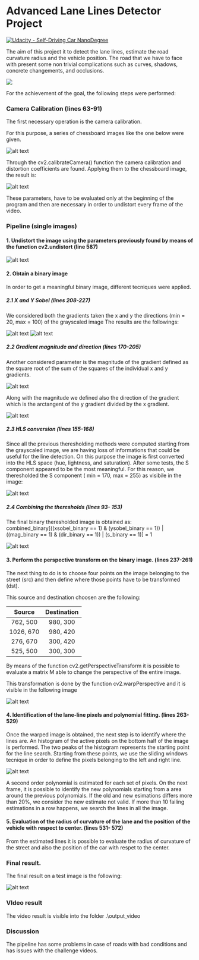 # Advanced Lane Lines Detector Project
[![Udacity - Self-Driving Car NanoDegree](https://s3.amazonaws.com/udacity-sdc/github/shield-carnd.svg)](http://www.udacity.com/drive)

The aim of this project it to detect the lane lines, estimate the road curvature radius and the vehicle position.
The road that we have to face with present some non trivial complications such as curves, shadows, concrete changements, and occlusions.

![](output_video/project_video.gif)

For the achievement of the goal, the following steps were performed:

[//]: # (Image References)

[image2]: ./output_images/undistorted/test3.jpg "Road Undistorted"
[image7]: ./camera_cal/calibration1.jpg "Chessboard test"
[image8]: ./output_images/undistorted/camera_cal/calibration1.jpg "Chessboard undistorted"
[image9]: ./output_images/binary_images/X_Sobel/test3.jpg "X Sobel"
[image10]: ./output_images/binary_images/Y_Sobel/test3.jpg "Y Sobel"
[image11]: ./output_images/binary_images/Grad_Magnitude/test3.jpg "Gradient magnitude"
[image12]: ./output_images/binary_images/Grad_Direction/test3.jpg "Gradient direction"
[image13]: ./output_images/binary_images/S_Threshold/test3.jpg "S threshold"
[image13]: ./output_images/binary_images/S_Threshold/test3.jpg "S threshold"
[image17]: ./output_images/binary_images/test3.jpg "Combined Binary"
[image14]: ./output_images/warped_images/test3.jpg "Warped binary"
[image16]: ./output_images/test3.jpg "Final result"
[image18]: ./output_images/warped_images/line_pixels/test3.jpg "Line pixels"

[video1]: ./output_video/project_video.mp4 "Video"

### Camera Calibration (lines 63-91)

The first necessary operation is the camera calibration.

For this purpose, a series of chessboard images like the one below were given.

![alt text][image7]

Through the cv2.calibrateCamera() function the camera calibration and distortion coefficients are found.
Applying them to the chessboard image, the result is:

![alt text][image8]

These parameters, have to be evaluated only at the beginning of the program and then are necessary in order to undistort every frame of the video.


### Pipeline (single images)

#### 1. Undistort the image using the parameters previously found by means of the function cv2.undistort (line 587)

![alt text][image2]

#### 2. Obtain a binary image 
In order to get a meaningful binary image, different tecniques were applied.

##### 2.1 X and Y Sobel (lines 208-227)
We considered both the gradients taken the x and y the directions (min = 20, max = 100) of the grayscaled image
The results are the followings:

![alt text][image9]
![alt text][image10]

##### 2.2 Gradient magnitude and direction (lines 170-205)
Another considered parameter is the magnitude of the gradient defined as the square root of the sum of the squares of the individual x and y gradients.

![alt text][image11]

Along with the magnitude we defined also the direction of the gradient which is the arctangent of the y gradient divided by the x gradient.

![alt text][image12]

##### 2.3 HLS conversion (lines 155-168)
Since all the previous theresholding methods were computed starting from the grayscaled image, we are having loss of informations that could be useful for the line detection.
On this purpose the image is first converted into the HLS space (hue, lightness, and saturation).
After some tests, the S component appeared to be the most meaningful.
For this reason, we theresholded the S component ( min = 170, max = 255) as visibile in the image:

![alt text][image13]

##### 2.4 Combining the theresholds (lines 93- 153)
The final binary theresholded image is obtained as:
combined_binary[((xsobel_binary == 1) & (ysobel_binary == 1)) | ((mag_binary == 1) & (dir_binary == 1)) | (s_binary == 1)] = 1

![alt text][image17]

#### 3. Perform the perspective transform on the binary image. (lines 237-261)

The next thing to do is to choose four points on the image belonging to the street (src) and then define where those points have to be transformed (dst).

This source and destination choosen are the following:

| Source | Destination |
|:-------------:|:-------------:|
| 762, 500 | 980, 300 |
| 1026, 670 | 980, 420 |
| 276, 670 | 300, 420 |
| 525, 500 | 300, 300 |

By means of the function cv2.getPerspectiveTransform it is possible to evaluate a matrix M able to change the perspective of the entire image.

This transformation is done by the function cv2.warpPerspective and it is visible in the following image

![alt text][image14]

#### 4. Identification of the lane-line pixels and polynomial fitting. (lines 263-529)

Once the warped image is obtained, the next step is to identify where the lines are.
An histogram of the active pixels on the bottom half of the image is performed.
The two peaks of the histogram represents the starting point for the line search.
Starting from these points, we use the sliding windows tecnique in order to define the pixels belonging to the left and right line.

![alt text][image18]

A second order polynomial is estimated for each set of pixels.
On the next frame, it is possible to identify the new polynomials starting from a area around the previous polynomials.
If the old and new esimations differs more than 20%, we consider the new estimate not valid.
If more than 10 failing estimations in a row happens, we search the lines in all the image.


#### 5. Evaluation of the radius of curvature of the lane and the position of the vehicle with respect to center. (lines 531- 572)
From the estimated lines it is possible to evaluate the radius of curvature of the street and also the position of the car with respet to the center.


### Final result.

The final result on a test image is the following:

![alt text][image16]

### VIdeo result

The video result is visible into the folder .\\output_video


### Discussion

The pipeline has some problems in case of roads with bad conditions and has issues with the challenge videos.
